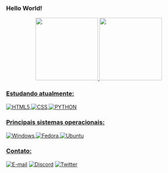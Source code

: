 ### Hello World!

<div align="center" style="display: inline_block">
  <a href="https://github.com/igorpaula7">
  <img height="170em" src="https://github-readme-status-mu.vercel.app/api?username=igorpaula7&show_icons=true&theme=dracula&include_all_commits=true&count_private=true"/>
  <img height="170em" src="https://github-readme-status-mu.vercel.app/api/top-langs/?username=igorpaula7&layout=compact&langs_count=7&theme=dracula"/>
</div>

### Estudando atualmente:
<div style="display:inline_block">
  <img align="center" alt="HTML5" src="https://img.shields.io/badge/HTML5-E34F26?style=for-the-badge&logo=html5&logoColor=white">
  <img align="center" alt="CSS" src="https://img.shields.io/badge/CSS3-1572B6?style=for-the-badge&logo=css3&logoColor=white">
  <img align="center" alt="PYTHON" src="https://img.shields.io/badge/Python-14354C?style=for-the-badge&logo=python&logoColor=white">
</div>

### Principais sistemas operacionais:
<div style="display:inline_block">
  <img align="center" alt="Windows" src="https://img.shields.io/badge/Windows-0078D6?style=for-the-badge&logo=windows&logoColor=white">
  <img align="center" alt="Fedora" src="https://img.shields.io/badge/Fedora-294172?style=for-the-badge&logo=fedora&logoColor=white">
  <img align="center" alt="Ubuntu" src="https://img.shields.io/badge/Ubuntu-E95420?style=for-the-badge&logo=ubuntu&logoColor=white">
</div>

### Contato:
<div style="display:inline_block">
  <a href="mailto:igor.paula7@outlook.com"><img align="center" alt="E-mail" src="https://img.shields.io/badge/Microsoft_Outlook-0078D4?style=for-the-badge&logo=microsoft-outlook&logoColor=white" target="_blank"></a>
  <a href="https://www.instagram.com/igor.oliveira245/"><img align="center" alt="Discord" src="https://img.shields.io/badge/Instagram-E4405F?style=for-the-badge&logo=instagram&logoColor=white" target="_blank"></a>
  <a href="https://twitter.com/igoroliveira245"><img align="center" alt="Twitter" src="https://img.shields.io/badge/Twitter-1DA1F2?style=for-the-badge&logo=twitter&logoColor=white" target="_blank"></a>
  </div>
